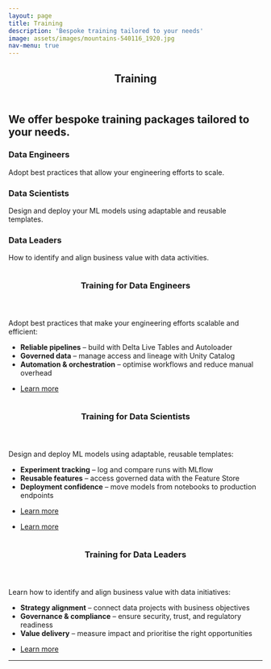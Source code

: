 ```yaml
---
layout: page
title: Training
description: 'Bespoke training tailored to your needs'
image: assets/images/mountains-540116_1920.jpg
nav-menu: true
---
```


<!-- Main -->
<div id="main" class="alt">

<!-- One -->
<section id="one">
	<div class="inner">
		<header class="major">
			<h1>Training</h1>
		</header>

<!-- Content -->
<h2 id="content">We offer bespoke training packages tailored to your needs.</h2>
<p></p>
<div class="row">
	<div class="4u 12u$(medium)">
		<h3>Data Engineers</h3>
		<p>Adopt best practices that allow your engineering efforts to scale.</p>
	</div>
	<div class="4u 12u$(medium)">
		<h3>Data Scientists</h3>
		<p>Design and deploy your ML models using adaptable and reusable templates.</p>
	</div>
	<div class="4u$ 12u$(medium)">
		<h3>Data Leaders</h3>
		<p>How to identify and align business value with data activities.</p>
	</div>
</div>





<!-- Two -->
<section id="two" class="spotlights">
	<section>
		<a href="generic.html" class="image">
			<img src="{% link assets/images/pic08.jpg %}" alt="" data-position="center center" />
		</a>
		<div class="content">
			<div class="inner">
			<header class="major">
				<h3>Training for Data Engineers</h3>
			</header>
			<p>Adopt best practices that make your engineering efforts scalable and efficient:</p>
			<ul>
				<li><strong>Reliable pipelines</strong> – build with Delta Live Tables and Autoloader</li>
				<li><strong>Governed data</strong> – manage access and lineage with Unity Catalog</li>
				<li><strong>Automation & orchestration</strong> – optimise workflows and reduce manual overhead</li>
			</ul>
			<ul class="actions">
				<li><a href="generic.html" class="button">Learn more</a></li>
			</ul>
		</div>
		</div>
	</section>
	<section>
		<a href="generic.html" class="image">
			<img src="{% link assets/images/pic09.jpg %}" alt="" data-position="top center" />
		</a>
		<div class="content">
			<div class="inner">
				<header class="major">
				<h3>Training for Data Scientists</h3>
			</header>
			<p>Design and deploy ML models using adaptable, reusable templates:</p>
			<ul>
				<li><strong>Experiment tracking</strong> – log and compare runs with MLflow</li>
				<li><strong>Reusable features</strong> – access governed data with the Feature Store</li>
				<li><strong>Deployment confidence</strong> – move models from notebooks to production endpoints</li>
			</ul>
			<ul class="actions">
				<li><a href="generic.html" class="button">Learn more</a></li>
			</ul>
				<ul class="actions">
					<li><a href="generic.html" class="button">Learn more</a></li>
				</ul>
			</div>
		</div>
	</section>
	<section>
		<a href="generic.html" class="image">
			<img src="{% link assets/images/pic10.jpg %}" alt="" data-position="25% 25%" />
		</a>
		<div class="content">
			<div class="inner">
				<header class="major">
				<h3>Training for Data Leaders</h3>
			</header>
			<p>Learn how to identify and align business value with data initiatives:</p>
			<ul>
				<li><strong>Strategy alignment</strong> – connect data projects with business objectives</li>
				<li><strong>Governance & compliance</strong> – ensure security, trust, and regulatory readiness</li>
				<li><strong>Value delivery</strong> – measure impact and prioritise the right opportunities</li>
			</ul>
			<ul class="actions">
				<li><a href="generic.html" class="button">Learn more</a></li>
			</ul>
			</div>
		</div>
	</section>
</section>





<hr class="major" />
